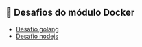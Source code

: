 ## :open_book: Desafios do módulo Docker 

* [Desafio golang](https://github.com/miltlima/full-cycle-course/tree/master/docker/desafios/desafio-go)
* [Desafio nodejs](#desafio-nodejs)